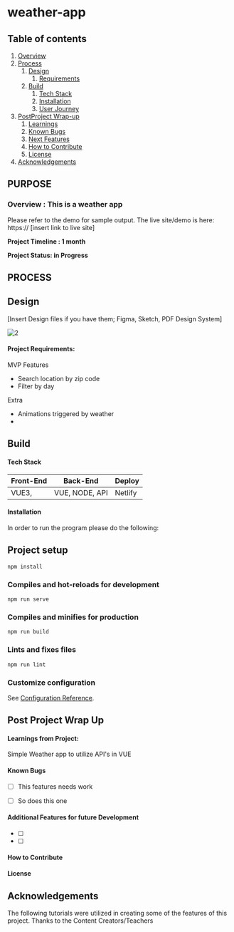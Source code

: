 # weather-app

## Table of contents
1. [Overview](#overview)
2. [Process](#process)
    1. [Design](#design)
       1. [Requirements](#requirements)
    3. [Build](#build)
        1. [Tech Stack](#stack)
        3. [Installation](#installation)
        4. [User Journey](#userjourney)
5. [PostProject Wrap-up](#post)
    1. [Learnings](#learnings)
    2. [Known Bugs](#bugs)
    3. [Next Features](#features)
    4. [How to Contribute](#contribute)
    5. [License](#license)
7. [Acknowledgements](#ack)

## PURPOSE
### Overview  <a name="overview"></a>: This is a weather app

Please refer to the demo for sample output. 
The live site/demo is here: https:// [insert link to live site]

**Project Timeline : 1 month** 

**Project Status: in Progress**


## PROCESS <a name="process"></a>
## Design <a name="design"></a>

[Insert Design files if you have them; Figma, Sketch, PDF Design System]

![2](https://user-images.githubusercontent.com/93551062/146629432-31e6f080-269e-458b-8628-fdaf00ef7b1d.jpg)



#### Project Requirements:  <a name="requirements"></a>

MVP Features 
- Search location by zip code
- Filter by day 



Extra
- Animations triggered by weather
- 




## Build <a name="build"></a>



#### Tech Stack <a name="stack"></a>

| Front-End | Back-End | Deploy |
| --- | --- | --- |
 | VUE3,  | VUE, NODE, API| Netlify |



#### Installation <a name="installation"></a>

In order to run the program please do the following:
## Project setup
```
npm install
```

### Compiles and hot-reloads for development
```
npm run serve
```

### Compiles and minifies for production
```
npm run build
```

### Lints and fixes files
```
npm run lint
```

### Customize configuration
See [Configuration Reference](https://cli.vuejs.org/config/).

## Post Project Wrap Up <a name="post"></a>


#### Learnings from Project:<a name="learnings"></a>

Simple Weather app to utilize API's in VUE 



#### Known Bugs <a name="bugs"></a>
- [ ] This features needs work
- [ ] So does this one


#### Additional Features for future Development <a name="features"></a>
- [ ] 
- [ ] 

#### How to Contribute <a name="Contribute"></a>

#### License <a name="license"></a>

## Acknowledgements <a name="ack"></a>

The following tutorials were utilized in creating some of the features of this project. 
Thanks to the Content Creators/Teachers




